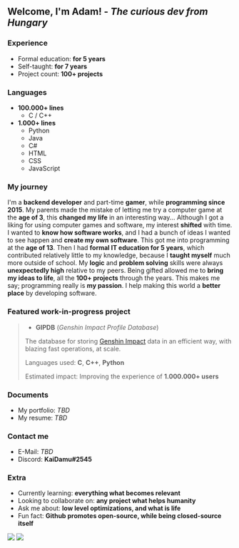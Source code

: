 ## Welcome, I'm Adam! - *The curious dev from Hungary*

### Experience
- Formal education: **for 5 years**
- Self-taught: **for 7 years**
- Project count: **100+ projects**

### Languages
- **100.000+ lines**
  - C / C++
- **1.000+ lines**
  - Python
  - Java
  - C#
  - HTML
  - CSS
  - JavaScript

### My journey
I'm a **backend developer** and part-time **gamer**, while **programming since 2015**. My parents made the mistake of letting me try a computer game at the **age of 3**, this **changed my life** in an interesting way... Although I got a liking for using computer games and software, my interest **shifted** with time. I wanted to **know how software works**, and I had a bunch of ideas I wanted to see happen and **create my own software**. This got me into programming at the **age of 13**. Then I had **formal IT education for 5 years**, which contributed relatively little to my knowledge, because I **taught myself** much more outside of school. My **logic** and **problem solving** skills were always **unexpectedly high** relative to my peers. Being gifted allowed me to **bring my ideas to life**, all the **100+ projects** through the years. This makes me say; programming really is **my passion**. I help making this world a **better place** by developing software.

### Featured work-in-progress project
> - **GIPDB** (*Genshin Impact Profile Database*)
>
> The database for storing [Genshin Impact](https://genshin.hoyoverse.com/en) data in an efficient way, with blazing fast operations, at scale.
>
> Languages used: **C**, **C++**, **Python**
>
> Estimated impact: Improving the experience of **1.000.000+ users**

### Documents
- My portfolio: *TBD*
- My resume: *TBD*

### Contact me
- E-Mail: *TBD*
- Discord: **KaiDamu#2545**

### Extra
- Currently learning: **everything what becomes relevant**
- Looking to collaborate on: **any project what helps humanity**
- Ask me about: **low level optimizations, and what is life**
- Fun fact: **Github promotes open-source, while being closed-source itself**

<img src="https://komarev.com/ghpvc/?username=kaidamu&label=Profile%20views&color=0e75b6&style=flat">

<img src="https://media.tenor.com/_G85yMqj3zQAAAAi/rolling-cat-cat-rolling.gif">
